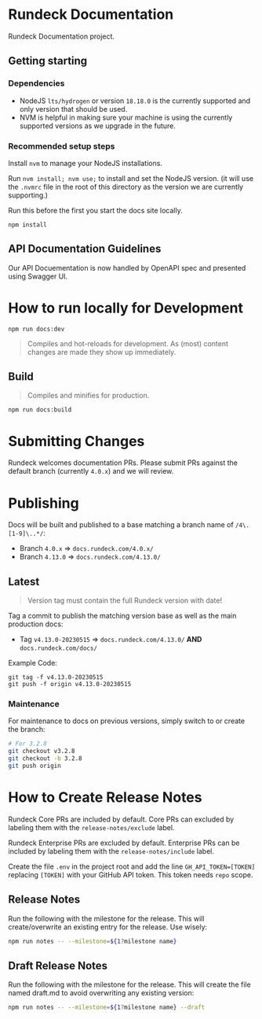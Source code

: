 # Rundeck Documentation
Rundeck Documentation project.

## Getting starting

### Dependencies
* NodeJS `lts/hydrogen` or version `18.18.0` is the currently supported and only version that should be used.
* NVM is helpful in making sure your machine is using the currently supported versions as we upgrade in the future.

### Recommended setup steps
Install `nvm` to manage your NodeJS installations.

Run `nvm install; nvm use;` to install and set the NodeJS version.  (it will use the `.nvmrc` file in the root of this directory as the version we are currently supporting.)

Run this before the first you start the docs site locally.

```
npm install
```

## API Documentation Guidelines

Our API Docuementation is now handled by OpenAPI spec and presented using Swagger UI.


# How to run locally for Development

```
npm run docs:dev
```

> Compiles and hot-reloads for development. As (most) content changes are made they show up immediately.

## Build

> Compiles and minifies for production.

```
npm run docs:build
```

# Submitting Changes

Rundeck welcomes documentation PRs.  Please submit PRs against the default branch (currently `4.0.x`) and we will review.


# Publishing

Docs will be built and published to a base matching a branch name of
`/4\.[1-9]\..*/`:

- Branch `4.0.x` => `docs.rundeck.com/4.0.x/`
- Branch `4.13.0` => `docs.rundeck.com/4.13.0/`

## Latest

> Version tag must contain the full Rundeck version with date!

Tag a commit to publish the matching version base as well as the main production docs:

- Tag `v4.13.0-20230515` => `docs.rundeck.com/4.13.0/` **AND** `docs.rundeck.com/docs/`


Example Code:
```
git tag -f v4.13.0-20230515
git push -f origin v4.13.0-20230515
```

### Maintenance
For maintenance to docs on previous versions, simply switch to or create the branch:
```bash
# For 3.2.8
git checkout v3.2.8
git checkout -b 3.2.8
git push origin
```

# How to Create Release Notes

Rundeck Core PRs are included by default.
Core PRs can excluded by labeling them with the `release-notes/exclude` label.

Rundeck Enterprise PRs are excluded by default.
Enterprise PRs can be included by labeling them with the `release-notes/include` label.

Create the file `.env` in the project root and add the line `GH_API_TOKEN=[TOKEN]`
replacing `[TOKEN]` with your GitHub API token. This token needs `repo` scope.

## Release Notes

Run the following with the milestone for the release.  This will create/overwrite an existing entry for the release.  Use wisely:

```bash
npm run notes -- --milestone=${1?milestone name}
```

## Draft Release Notes

Run the following with the milestone for the release. This will create the file named draft.md to avoid overwriting any existing version:

```bash
npm run notes -- --milestone=${1?milestone name} --draft
```
